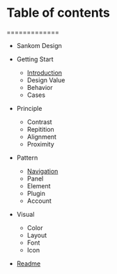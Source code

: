 # Table of contents
=============

- Sankom Design

- Getting Start
  - [Introduction](introduction.md)
  - Design Value
  - Behavior
  - Cases

- Principle
  - Contrast
  - Repitition
  - Alignment
  - Proximity

- Pattern
  - [Navigation](navigation.md)
  - Panel
  - Element
  - Plugin
  - Account

- Visual

  - Color
  - Layout
  - Font
  - Icon

- [Readme](../README.md)
